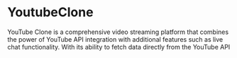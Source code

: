 # YoutubeClone
YouTube Clone is a comprehensive video streaming platform that combines the power of YouTube API integration with additional features such as live chat functionality. With its ability to fetch data directly from the YouTube API
